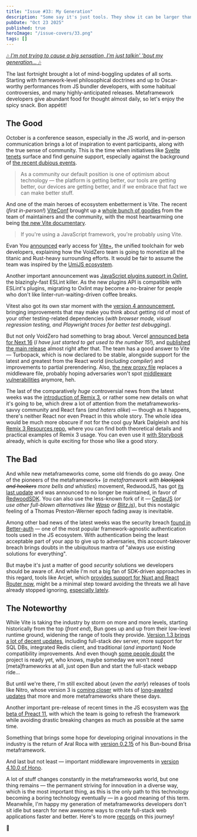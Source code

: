 ```yaml
---
title: "Issue #33: My Generation"
description: "Some say it's just tools. They show it can be larger than that."
pubDate: "Oct 23 2025"
published: true
heroImage: "/issue-covers/33.png"
tags: []
---
```


[🎶 _I'm not trying to cause a big sensation, I'm just talkin' 'bout my generation..._ 🎶](https://www.youtube.com/watch?v=qjN5uHRIcjM&list=PLYRq_7Yox1jDETeL_YgKUc8DXduCV9jA2&index=34)

The last fortnight brought a lot of mind-boggling updates of all sorts. Starting with framework-level philosophical doctrines and up to Oscar-worthy performances from JS bundler developers, with some habitual controversies, and many highly-anticipated releases. Metaframework developers give abundant food for thought almost daily, so let's enjoy the spicy snack. Bon appétit!

## The Good

October is a conference season, especially in the JS world, and in-person communication brings a lot of inspiration to event participants, along with the true sense of community. This is the time when initiatives like [Svelte tenets](https://github.com/sveltejs/svelte/discussions/10085) surface and find genuine support, especially against the background of [the recent dubious events](https://metaframe.works/archive/32/#:~:text=everything%20around%20Vercel%20became%20doomed%20for%20some%20of%20us).

> As a community our default position is one of optimism about technology — the platform is getting better, our tools are getting better, our devices are getting better, and if we embrace that fact we can make better stuff.

And one of the main heroes of ecosystem enbetterment is Vite. The recent (_first in-person!_) [ViteConf](https://viteconf.amsterdam) brought up a [whole bunch of goodies](https://www.youtube.com/playlist?list=PLqGQbXn_GDmkJaoykvHCUmXUPjhgH2bVr) from the team of maintainers and the community, with the most heartwarming one being [the new Vite documentary](https://www.youtube.com/watch?v=bmWQqAKLgT4).

> If you're using a JavaScript framework, you're probably using Vite.

Evan You [announced](https://voidzero.dev/posts/announcing-vite-plus) early access for [Vite+](https://viteplus.dev), the unified toolchain for web developers, explaining how the VoidZero team is going to monetize all the titanic and Rust-heavy surrounding efforts. It would be fair to assume the team was inspired by the [UmiJS ecosystem](https://metaframe.works/archive/11/#:~:text=Chinese%20enterprise%20developers%20have%20access%20to%20a%20decently%20innovative%20set%20of%20tools%20and%20technologies%20for%20building%20web%20applications%20and%20web%20sites).

Another important announcement was [JavaScript plugins support in Oxlint](https://voidzero.dev/posts/announcing-oxlint-js-plugins), the blazingly-fast ESLint killer. As the new plugins API is compatible with ESLint's plugins, migrating to Oxlint may become a no-brainer for people who don't like linter-run-waiting-driven coffee breaks.

Vitest also got its own star moment with the [version 4 announcement](https://voidzero.dev/posts/announcing-vitest-4), bringing improvements that may make you think about getting rid of most of your other testing-related dependencies (_with browser mode, visual regression testing, and Playwright traces for better test debugging_).

But not only VoidZero had something to brag about. Vercel [announced beta for Next 16](https://nextjs.org/blog/next-16-beta) (_I have just started to get used to the number 15!_), and [published the main release](https://nextjs.org/blog/next-16) almost right after that. The team has a good answer to Vite — Turbopack, which is now declared to be stable, alongside support for the latest and greatest from the React world (_including compiler_) and improvements to partial prerendering. Also, [the new proxy file](https://nextjs.org/docs/app/getting-started/proxy) replaces a middleware file, probably hoping adversaries won't spot [middleware vulnerabilities](https://metaframe.works/archive/11/#:~:text=huge%20scandal%20around%20the%20middleware%20security%20vulnerability%20in%20Next.js) anymore, heh.

The last of the comparatively _huge_ controversial news from the latest weeks was the [introduction of Remix 3](https://www.youtube.com/watch?v=iZl0IKj0HHc), or rather some new details on what it's going to be, which drew a lot of attention from the metaframeworks-savvy community and React fans (_and haters alike_) — though as it happens, there's neither React nor even Preact in this whole story. The whole idea would be much more obscure if not for the cool guy Mark Dalgleish and his [Remix 3 Resources repo](https://github.com/markdalgleish/remix3-resources), where you can find both theoretical details and practical examples of Remix 3 usage. You can even use it [with Storybook](https://github.com/markdalgleish/remix-storybook-example) already, which is quite exciting for those who like a good story.

## The Bad

And while new metaframeworks come, some old friends do go away. One of the pioneers of the metaframework+ (_a metaframework with ~~blackjack and hookers~~ more bells and whistles_) movement, RedwoodJS, has got [its last update](https://github.com/redwoodjs/graphql/releases/tag/v8.9.0) and was announced to no longer be maintained, in favor of [RedwoodSDK](https://rwsdk.com). You can also use the less-known fork of it — [CedarJS](https://cedarjs.com) (_or use other full-blown alternatives like [Wasp](https://wasp.sh) or [Blitz.js](https://blitzjs.com)_), but this nostalgic feeling of a Thomas Preston-Werner epoch fading away is inevitable.

Among other bad news of the latest weeks was the security breach [found in Better-auth](https://zeropath.com/blog/breaking-authentication-unauthenticated-api-key-creation-in-better-auth-cve-2025-61928) — one of the most popular framework-agnostic authentication tools used in the JS ecosystem. With authentication being the least acceptable part of your app to give up to adversaries, this account-takeover breach brings doubts in the ubiquitous mantra of "always use existing solutions for everything".

But maybe it's just a matter of good _security_ solutions we developers should be aware of. And while I'm not a big fan of SDK-driven approaches in this regard, tools like Arcjet, which [provides support for Nuxt and React Router now](https://blog.arcjet.com/secure-nuxt-and-react-router-applications-at-scale-with-arcjets-new-sdks/), might be a minimal step toward avoiding the threats we all have already stopped ignoring, [especially lately](https://metaframe.works/archive/31/#:~:text=There%20were%20several%20attacks%20on%20the%20npm%20ecosystem).

## The Noteworthy

While Vite is taking the industry by storm on more and more levels, starting historically from the top (_front end_), Bun goes up and up from their low-level runtime ground, widening the range of tools they provide. [Version 1.3 brings a lot of decent updates](https://bun.com/blog/bun-v1.3), including full-stack dev server, more support for SQL DBs, integrated Redis client, and traditional (_and important_) Node compatibility improvements. And even though [some people doubt](https://dev.to/wojtekmaj/why-using-bun-in-production-maybe-isnt-the-best-idea-3deb) the project is ready yet, who knows, maybe someday we won't need [meta]frameworks at all, just open Bun and start the full-stack webapp ride...

But until we're there, I'm still excited about (_even the early_) releases of tools like Nitro, whose version 3 is [coming closer](https://github.com/nitrojs/nitro/releases/tag/v3.0.1-alpha.0) with lots of [long-awaited updates](https://masteringnuxt.com/blog/nitro-v3-whats-coming-with-nuxt-5) that more and more metaframeworks share these days.

Another important pre-release of recent times in the JS ecosystem was [the beta of Preact 11](https://github.com/preactjs/preact/releases/tag/11.0.0-beta.0), with which the team is going to refresh the framework while avoiding drastic breaking changes as much as possible at the same time.

Something that brings some hope for developing original innovations in the industry is the return of Aral Roca with [version 0.2.15](https://github.com/brisa-build/brisa/releases/tag/0.2.15) of his Bun-bound Brisa metaframework.

And last but not least — important middleware improvements in [version 4.10.0 of Hono](https://github.com/honojs/hono/releases/tag/v4.10.0).

A lot of stuff changes constantly in the metaframeworks world, but one thing remains — the permanent striving for innovation in a diverse way, which is the most important thing, as this is the only path to this technology becoming a boring technology eventually — in a good meaning of this term. Meanwhile, I'm happy my generation of metaframeworks developers don't sit idle but search for new awesome ways to create full-stack web applications faster and better. Here's to more [records](https://metaframe.works/archive/) on this journey!

🥂
